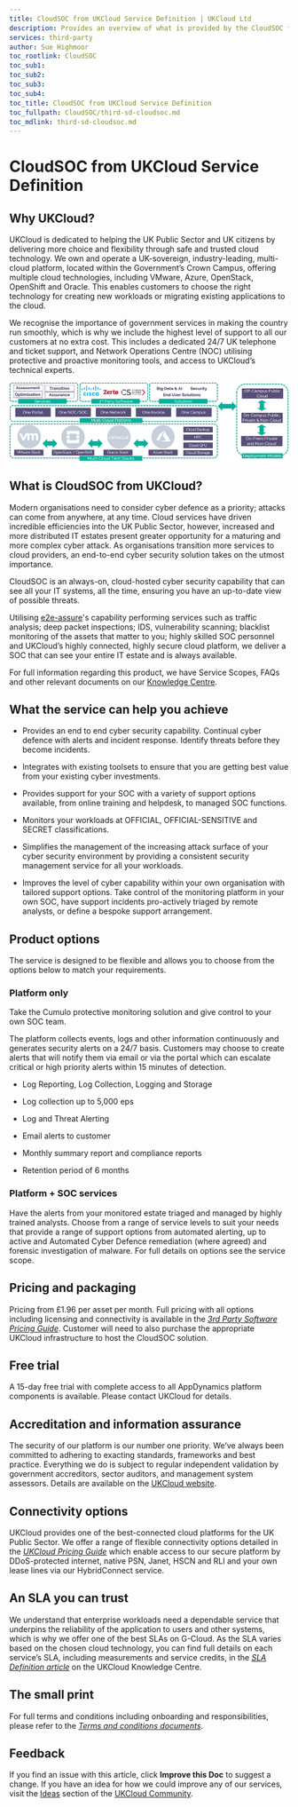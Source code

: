```yaml
---
title: CloudSOC from UKCloud Service Definition | UKCloud Ltd
description: Provides an overview of what is provided by the CloudSOC from UKCloud service
services: third-party
author: Sue Highmoor
toc_rootlink: CloudSOC
toc_sub1: 
toc_sub2:
toc_sub3:
toc_sub4:
toc_title: CloudSOC from UKCloud Service Definition
toc_fullpath: CloudSOC/third-sd-cloudsoc.md
toc_mdlink: third-sd-cloudsoc.md
---
```


# CloudSOC from UKCloud Service Definition

## Why UKCloud?

UKCloud is dedicated to helping the UK Public Sector and UK citizens by delivering more choice and flexibility through safe and trusted cloud technology. We own and operate a UK-sovereign, industry-leading, multi-cloud platform, located within the Government’s Crown Campus, offering multiple cloud technologies, including VMware, Azure, OpenStack, OpenShift and Oracle. This enables customers to choose the right technology for creating new workloads or migrating existing applications to the cloud.

We recognise the importance of government services in making the country run smoothly, which is why we include the highest level of support to all our customers at no extra cost. This includes a dedicated 24/7 UK telephone and ticket support, and Network Operations Centre (NOC) utilising protective and proactive monitoring tools, and access to UKCloud’s technical experts.

![UKCloud services](images/ukc-services.png)

## What is CloudSOC from UKCloud?

Modern organisations need to consider cyber defence as a priority; attacks can come from anywhere, at any time. Cloud services have driven incredible efficiencies into the UK Public Sector, however, increased and more distributed IT estates present greater opportunity for a maturing and more complex cyber attack. As organisations transition more services to cloud providers, an end-to-end cyber security solution takes on the utmost importance.

CloudSOC is an always-on, cloud-hosted cyber security capability that can see all your IT systems, all the time, ensuring you have an up-to-date view of possible threats.

Utilising [e2e-assure](https://www.e2e-assure.com/VSOC)'s capability performing services such as traffic analysis; deep packet inspections; IDS, vulnerability scanning; blacklist monitoring of the assets that matter to you; highly skilled SOC personnel and UKCloud’s highly connected, highly secure cloud platform, we deliver a SOC that can see your entire IT estate and is always available.

For full information regarding this product, we have Service Scopes, FAQs and other relevant documents on our [Knowledge Centre](https://docs.ukcloud.com).

## What the service can help you achieve

- Provides an end to end cyber security capability. Continual cyber defence with alerts and incident response. Identify threats before they become incidents.

- Integrates with existing toolsets to ensure that you are getting best value from your existing cyber investments.

- Provides support for your SOC with a variety of support options available, from online training and helpdesk, to managed SOC functions.

- Monitors your workloads at OFFICIAL, OFFICIAL-SENSITIVE and SECRET classifications.

- Simplifies the management of the increasing attack surface of your cyber security environment by providing a consistent security management service for all your workloads.

- Improves the level of cyber capability within your own organisation with tailored support options. Take control of the monitoring platform in your own SOC, have support incidents pro-actively triaged by remote analysts, or define a bespoke support arrangement.

## Product options

The service is designed to be flexible and allows you to choose from the options below to match your requirements.

### Platform only

Take the Cumulo protective monitoring solution and give control to your own SOC team.

The platform collects events, logs and other information continuously and generates security alerts on a 24/7 basis. Customers may choose to create alerts that will notify them via email or via the portal which can escalate critical or high priority alerts within 15 minutes of detection.

- Log Reporting, Log Collection, Logging and Storage

- Log collection up to 5,000 eps

- Log and Threat Alerting

- Email alerts to customer

- Monthly summary report and compliance reports

- Retention period of 6 months

### Platform + SOC services

Have the alerts from your monitored estate triaged and managed by highly trained analysts. Choose from a range of service levels to suit your needs that provide a range of support options from automated alerting, up to active and Automated Cyber Defence remediation (where agreed) and forensic investigation of malware. For full details on options see the service scope.

## Pricing and packaging

Pricing from £1.96 per asset per month. Full pricing with all options including licensing and connectivity is available in the [*3rd Party Software Pricing Guide*](https://ukcloud.com/3rd-party-pricing-guide). Customer will need to also purchase the appropriate UKCloud infrastructure to host the CloudSOC solution.

## Free trial

A 15-day free trial with complete access to all AppDynamics platform components is available. Please contact UKCloud for details.

## Accreditation and information assurance

The security of our platform is our number one priority. We’ve always been committed to adhering to exacting standards, frameworks and best practice. Everything we do is subject to regular independent validation by government accreditors, sector auditors, and management system assessors. Details are available on the [UKCloud website](https://ukcloud.com/governance/).

## Connectivity options

UKCloud provides one of the best-connected cloud platforms for the UK Public Sector. We offer a range of flexible connectivity options detailed in the [*UKCloud Pricing Guide*](https://ukcloud.com/wp-content/uploads/2019/06/ukcloud-pricing-guide-11.0.pdf) which enable access to our secure platform by DDoS-protected internet, native PSN, Janet, HSCN and RLI and your own lease lines via our HybridConnect service.

## An SLA you can trust

We understand that enterprise workloads need a dependable service that underpins the reliability of the application to users and other systems, which is why we offer one of the best SLAs on G-Cloud. As the SLA varies based on the chosen cloud technology, you can find full details on each service’s SLA, including measurements and service credits, in the [*SLA Definition article*](../other/other-ref-sla-definition.md) on the UKCloud Knowledge Centre.

## The small print

For full terms and conditions including onboarding and responsibilities, please refer to the [*Terms and conditions documents*](../other/other-ref-terms-and-conditions.md).

## Feedback

If you find an issue with this article, click **Improve this Doc** to suggest a change. If you have an idea for how we could improve any of our services, visit the [Ideas](https://community.ukcloud.com/ideas) section of the [UKCloud Community](https://community.ukcloud.com).
